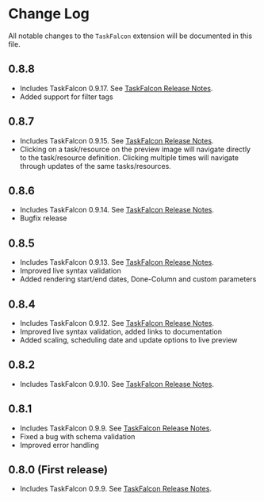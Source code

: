 # Change Log

All notable changes to the `TaskFalcon` extension will be documented in this file.

## 0.8.8
* Includes TaskFalcon 0.9.17. See [TaskFalcon Release Notes](https://taskfalcon.org/release-notes/index.html).
* Added support for filter tags

## 0.8.7
* Includes TaskFalcon 0.9.15. See [TaskFalcon Release Notes](https://taskfalcon.org/release-notes/index.html).
* Clicking on a task/resource on the preview image will navigate directly to the task/resource definition. Clicking multiple times will navigate through updates of the same tasks/resources.

## 0.8.6
* Includes TaskFalcon 0.9.14. See [TaskFalcon Release Notes](https://taskfalcon.org/release-notes/index.html).
* Bugfix release

## 0.8.5
* Includes TaskFalcon 0.9.13. See [TaskFalcon Release Notes](https://taskfalcon.org/release-notes/index.html).
* Improved live syntax validation
* Added rendering start/end dates, Done-Column and custom parameters

## 0.8.4
* Includes TaskFalcon 0.9.12. See [TaskFalcon Release Notes](https://taskfalcon.org/release-notes/index.html).
* Improved live syntax validation, added links to documentation
* Added scaling, scheduling date and update options to live preview

## 0.8.2
* Includes TaskFalcon 0.9.10. See [TaskFalcon Release Notes](https://taskfalcon.org/release-notes/index.html).

## 0.8.1
* Includes TaskFalcon 0.9.9. See [TaskFalcon Release Notes](https://taskfalcon.org/release-notes/index.html).
* Fixed a bug with schema validation
* Improved error handling

## 0.8.0 (First release)
* Includes TaskFalcon 0.9.9. See [TaskFalcon Release Notes](https://taskfalcon.org/release-notes/index.html).